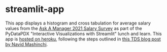 # streamlit-app

This app displays a histogram and cross tabulation for average salary values from the [Ask A Manager 2021 Salary Survey](https://www.askamanager.org/2021/04/how-much-money-do-you-make-4.html) as part of the PyDataPDX "Interactive Visualizations with Streamlit" lunch and learn. This app is [hosted on heroku](https://pydatapdx-streamlit-app.herokuapp.com), following the steps outlined in [this TDS blog post by Navid Mashinchi](https://towardsdatascience.com/a-quick-tutorial-on-how-to-deploy-your-streamlit-app-to-heroku-874e1250dadd).
